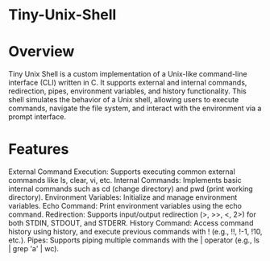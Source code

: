 # Tiny-Unix-Shell

# Overview

Tiny Unix Shell is a custom implementation of a Unix-like command-line interface (CLI) written in C. It supports external and internal commands, redirection, pipes, environment variables, and history functionality. This shell simulates the behavior of a Unix shell, allowing users to execute commands, navigate the file system, and interact with the environment via a prompt interface.

# Features

External Command Execution: Supports executing common external commands like ls, clear, vi, etc.
Internal Commands: Implements basic internal commands such as cd (change directory) and pwd (print working directory).
Environment Variables: Initialize and manage environment variables.
Echo Command: Print environment variables using the echo command.
Redirection: Supports input/output redirection (>, >>, <, 2>) for both STDIN, STDOUT, and STDERR.
History Command: Access command history using history, and execute previous commands with ! (e.g., !!, !-1, !10, etc.).
Pipes: Supports piping multiple commands with the | operator (e.g., ls | grep 'a' | wc).
